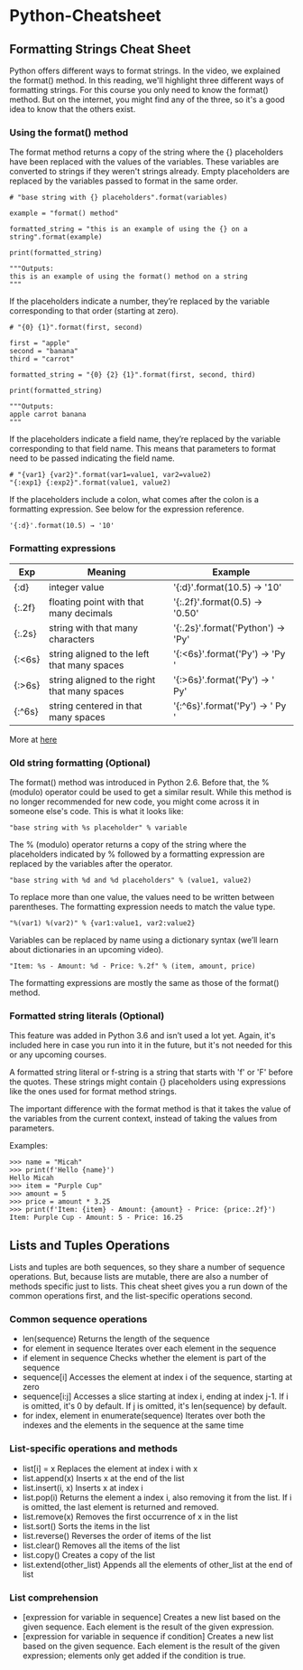 # Python-Cheatsheet

## Formatting Strings Cheat Sheet
Python offers different ways to format strings. In the video, we explained the format() method. In this reading, we'll highlight three different ways of formatting strings. For this course you only need to know the format() method. But on the internet, you might find any of the three, so it's a good idea to know that the others exist.

### Using the format() method
The format method returns a copy of the string where the {} placeholders have been replaced with the values of the variables. These variables are converted to strings if they weren't strings already. Empty placeholders are replaced by the variables passed to format in the same order.
```
# "base string with {} placeholders".format(variables)

example = "format() method"

formatted_string = "this is an example of using the {} on a string".format(example)

print(formatted_string)

"""Outputs:
this is an example of using the format() method on a string
"""
```

If the placeholders indicate a number, they’re replaced by the variable corresponding to that order (starting at zero).
```
# "{0} {1}".format(first, second)

first = "apple"
second = "banana"
third = "carrot"

formatted_string = "{0} {2} {1}".format(first, second, third)

print(formatted_string)

"""Outputs:
apple carrot banana
"""
```

If the placeholders indicate a field name, they’re replaced by the variable corresponding to that field name. This means that parameters to format need to be passed indicating the field name.
```
# "{var1} {var2}".format(var1=value1, var2=value2)
"{:exp1} {:exp2}".format(value1, value2)
```

If the placeholders include a colon, what comes after the colon is a formatting expression. See below for the expression reference.
```
'{:d}'.format(10.5) → '10'
```

### Formatting expressions
| Exp | Meaning	| Example |
| --- | ------- | ------- |
| {:d}	| integer value	| '{:d}'.format(10.5) → '10'
| {:.2f} | floating point with that many decimals	 | '{:.2f}'.format(0.5) → '0.50' |
| {:.2s}	| string with that many characters	| '{:.2s}'.format('Python') → 'Py' |
| {:<6s}	| string aligned to the left that many spaces	| '{:<6s}'.format('Py') → 'Py    ' |
| {:>6s}	| string aligned to the right that many spaces	| '{:>6s}'.format('Py') → '    Py' |
| {:^6s}	| string centered in that many spaces	| '{:^6s}'.format('Py') → '  Py  ' |

More at [here](https://docs.python.org/3/library/string.html#format-specification-mini-language)

### Old string formatting (Optional)
The format() method was introduced in Python 2.6. Before that, the % (modulo) operator could be used to get a similar result. While this method is no longer recommended for new code, you might come across it in someone else's code. This is what it looks like:
```
"base string with %s placeholder" % variable
```

The % (modulo) operator returns a copy of the string where the placeholders indicated by %  followed by a formatting expression are replaced by the variables after the operator.
```
"base string with %d and %d placeholders" % (value1, value2)
```

To replace more than one value, the values need to be written between parentheses. The formatting expression needs to match the value type.
```
"%(var1) %(var2)" % {var1:value1, var2:value2}
```

Variables can be replaced by name using a dictionary syntax (we’ll learn about dictionaries in an upcoming video).
```
"Item: %s - Amount: %d - Price: %.2f" % (item, amount, price)
```

The formatting expressions are mostly the same as those of the format() method. 

### Formatted string literals (Optional)
This feature was added in Python 3.6 and isn’t used a lot yet. Again, it's included here in case you run into it in the future, but it's not needed for this or any upcoming courses.

A formatted string literal or f-string is a string that starts with 'f' or 'F' before the quotes. These strings might contain {} placeholders using expressions like the ones used for format method strings.

The important difference with the format method is that it takes the value of the variables from the current context, instead of taking the values from parameters.

Examples:
```
>>> name = "Micah"
>>> print(f'Hello {name}')
Hello Micah
>>> item = "Purple Cup"
>>> amount = 5
>>> price = amount * 3.25
>>> print(f'Item: {item} - Amount: {amount} - Price: {price:.2f}')
Item: Purple Cup - Amount: 5 - Price: 16.25
```

## Lists and Tuples Operations 
Lists and tuples are both sequences, so they share a number of sequence operations. But, because lists are mutable, there are also a number of methods specific just to lists. This cheat sheet gives you a run down of the common operations first, and the list-specific operations second.

### Common sequence operations
- len(sequence) Returns the length of the sequence
- for element in sequence Iterates over each element in the sequence
- if element in sequence Checks whether the element is part of the sequence
- sequence[i] Accesses the element at index i of the sequence, starting at zero
- sequence[i:j] Accesses a slice starting at index i, ending at index j-1. If i is omitted, it's 0 by default. If j is omitted, it's len(sequence) by default.
- for index, element in enumerate(sequence) Iterates over both the indexes and the elements in the sequence at the same time

### List-specific operations and methods
- list[i] = x Replaces the element at index i with x
- list.append(x) Inserts x at the end of the list
- list.insert(i, x) Inserts x at index i
- list.pop(i) Returns the element a index i, also removing it from the list. If i is omitted, the last element is returned and removed.
- list.remove(x) Removes the first occurrence of x in the list
- list.sort() Sorts the items in the list
- list.reverse() Reverses the order of items of the list
- list.clear() Removes all the items of the list
- list.copy() Creates a copy of the list
- list.extend(other_list) Appends all the elements of other_list at the end of list

### List comprehension
- [expression for variable in sequence] Creates a new list based on the given sequence. Each element is the result of the given expression.
- [expression for variable in sequence if condition] Creates a new list based on the given sequence. Each element is the result of the given expression; elements only get added if the condition is true.  

